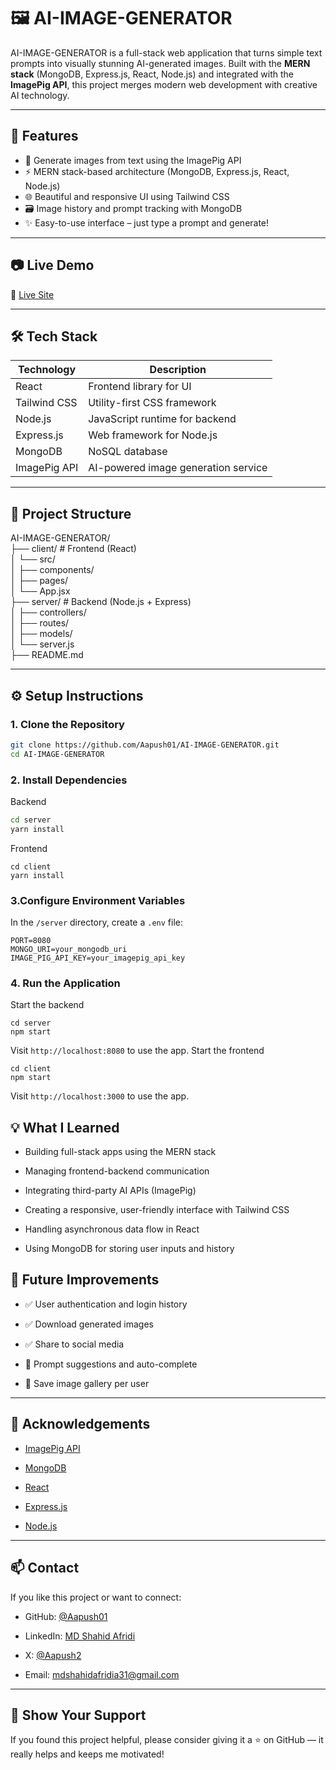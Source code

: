 # 🖼️ AI-IMAGE-GENERATOR

AI-IMAGE-GENERATOR is a full-stack web application that turns simple text prompts into visually stunning AI-generated images. Built with the **MERN stack** (MongoDB, Express.js, React, Node.js) and integrated with the **ImagePig API**, this project merges modern web development with creative AI technology.

---

## 🚀 Features

- 🎨 Generate images from text using the ImagePig API
- ⚡ MERN stack-based architecture (MongoDB, Express.js, React, Node.js)
- 🌐 Beautiful and responsive UI using Tailwind CSS
- 🗃️ Image history and prompt tracking with MongoDB
- ✨ Easy-to-use interface – just type a prompt and generate!

---

## 📷 Live Demo

🔗 [Live Site](https://artify-ai-img.vercel.app/) 

---

## 🛠️ Tech Stack

| Technology   | Description                          |
|--------------|--------------------------------------|
| React        | Frontend library for UI              |
| Tailwind CSS | Utility-first CSS framework          |
| Node.js      | JavaScript runtime for backend       |
| Express.js   | Web framework for Node.js            |
| MongoDB      | NoSQL database                       |
| ImagePig API | AI-powered image generation service  |

---

## 📁 Project Structure

AI-IMAGE-GENERATOR/  
├── client/ # Frontend (React)  
│ └── src/  
│ ├── components/  
│ ├── pages/  
│ └── App.jsx  
├── server/ # Backend (Node.js + Express)  
│ ├── controllers/  
│ ├── routes/  
│ ├── models/  
│ └── server.js  
├── README.md

---

## ⚙️ Setup Instructions

### 1. Clone the Repository

```bash
git clone https://github.com/Aapush01/AI-IMAGE-GENERATOR.git
cd AI-IMAGE-GENERATOR
```
### 2. Install Dependencies
Backend
```bash
cd server
yarn install
```
Frontend
```
cd client
yarn install
```
### 3.Configure Environment Variables
In the `/server` directory, create a `.env` file:
```
PORT=8080
MONGO_URI=your_mongodb_uri
IMAGE_PIG_API_KEY=your_imagepig_api_key
```
### 4. Run the Application
Start the backend
```
cd server
npm start
```
Visit `http://localhost:8080` to use the app.
Start the frontend
```
cd client
npm start
```
Visit `http://localhost:3000` to use the app.
## 💡 What I Learned

-   Building full-stack apps using the MERN stack
    
-   Managing frontend-backend communication
    
-   Integrating third-party AI APIs (ImagePig)
    
-   Creating a responsive, user-friendly interface with Tailwind CSS
    
-   Handling asynchronous data flow in React
    
-   Using MongoDB for storing user inputs and history

## 🧠 Future Improvements

-   ✅ User authentication and login history
    
-   ✅ Download generated images
    
-   ✅ Share to social media
    
-   🔄 Prompt suggestions and auto-complete
    
-   📁 Save image gallery per user
    

----------

## 🙏 Acknowledgements

-   [ImagePig API](https://imagepig.com/docs/)
    
-   [MongoDB](https://mongodb.com/)
    
-   [React](https://reactjs.org/)
    
-   [Express.js](https://expressjs.com/)
    
-   [Node.js](https://nodejs.org/)
    

----------

## 📫 Contact

If you like this project or want to connect:

-   GitHub: [@Aapush01](https://github.com/Aapush01)
    
-   LinkedIn: [MD Shahid Afridi](https://www.linkedin.com/in/md-shahidafridi/)

- X: [@Aapush2](https://x.com/Aapush2)
    
-   Email: mdshahidafridia31@gmail.com
    

----------

## 🌟 Show Your Support

If you found this project helpful, please consider giving it a ⭐ on GitHub — it really helps and keeps me motivated!
